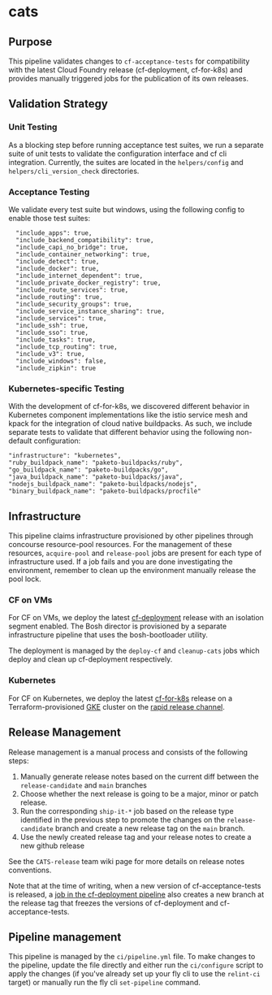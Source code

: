 # cats

## Purpose

This pipeline validates changes to `cf-acceptance-tests` for compatibility with the latest Cloud Foundry release (cf-deployment, cf-for-k8s) and provides manually triggered jobs for the publication of its own releases.

## Validation Strategy

### Unit Testing

As a blocking step before running acceptance test suites, we run a separate suite of unit tests to validate the configuration interface and cf cli integration. Currently, the suites are located in the `helpers/config` and `helpers/cli_version_check` directories.

### Acceptance Testing

We validate every test suite but windows, using the following config to enable those test suites:

```
  "include_apps": true,
  "include_backend_compatibility": true,
  "include_capi_no_bridge": true,
  "include_container_networking": true,
  "include_detect": true,
  "include_docker": true,
  "include_internet_dependent": true,
  "include_private_docker_registry": true,
  "include_route_services": true,
  "include_routing": true,
  "include_security_groups": true,
  "include_service_instance_sharing": true,
  "include_services": true,
  "include_ssh": true,
  "include_sso": true,
  "include_tasks": true,
  "include_tcp_routing": true,
  "include_v3": true,
  "include_windows": false,
  "include_zipkin": true
```

### Kubernetes-specific Testing

With the development of cf-for-k8s, we discovered different behavior in Kubernetes component implementations like the istio service mesh and kpack for the integration of cloud native buildpacks. As such, we include separate tests to validate that different behavior using the following non-default configuration:

```
"infrastructure": "kubernetes",
"ruby_buildpack_name": "paketo-buildpacks/ruby",
"go_buildpack_name": "paketo-buildpacks/go",
"java_buildpack_name": "paketo-buildpacks/java",
"nodejs_buildpack_name": "paketo-buildpacks/nodejs",
"binary_buildpack_name": "paketo-buildpacks/procfile"
```

## Infrastructure

This pipeline claims infrastructure provisioned by other pipelines through concourse resource-pool resources. For the management of these resources, `acquire-pool` and `release-pool` jobs are present for each type of infrastructure used. If a job fails and you are done investigating the environment, remember to clean up the environment manually release the pool lock.

### CF on VMs

For CF on VMs, we deploy the latest [cf-deployment](https://github.com/cloudfoundry/cf-deployment) release with an isolation segment enabled. The Bosh director is provisioned by a separate infrastructure pipeline that uses the bosh-bootloader utility.

The deployment is managed by the `deploy-cf` and `cleanup-cats` jobs which deploy and clean up cf-deployment respectively.

### Kubernetes

For CF on Kubernetes, we deploy the latest [cf-for-k8s](https://github.com/cloudfoundry/cf-for-k8s) release on a Terraform-provisioned [GKE](https://cloud.google.com/kubernetes-engine) cluster on the [rapid release channel](https://cloud.google.com/kubernetes-engine/docs/concepts/release-channels).

## Release Management

Release management is a manual process and consists of the following steps:

1. Manually generate release notes based on the current diff between the `release-candidate` and `main` branches
1. Choose whether the next release is going to be a major, minor or patch
   release.
1. Run the corresponding `ship-it-*` job based on the release type identified in the previous step to promote the changes on the `release-candidate` branch and create a new release tag on the `main` branch.
1. Use the newly created release tag and your release notes to create a new github release

See the `CATS-release` team wiki page for more details on release notes conventions.

Note that at the time of writing, when a new version of cf-acceptance-tests is released, a [job in the cf-deployment pipeline](https://release-integration.ci.cf-app.com/teams/main/pipelines/cf-deployment/jobs/stable-update-cats-cfd-branch) also creates a new branch at the release tag that freezes the versions of cf-deployment and cf-acceptance-tests.

## Pipeline management

This pipeline is managed by the `ci/pipeline.yml` file. To make changes to the pipeline, update the file directly and either run the `ci/configure` script to apply the changes (if you've already set up your fly cli to use the `relint-ci` target) or manually run the fly cli `set-pipeline` command.
